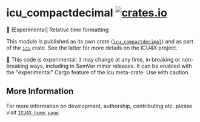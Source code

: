 # icu_compactdecimal [![crates.io](https://img.shields.io/crates/v/icu_compactdecimal)](https://crates.io/crates/icu_compactdecimal)

🚧 \[Experimental\] Relative time formatting

This module is published as its own crate ([`icu_compactdecimal`](https://docs.rs/icu_compactdecimal/latest/icu_compactdecimal/))
and as part of the [`icu`](https://docs.rs/icu/latest/icu/) crate. See the latter for more details on the ICU4X project.

<div class="stab unstable">
🚧 This code is experimental; it may change at any time, in breaking or non-breaking ways,
including in SemVer minor releases. It can be enabled with the "experimental" Cargo feature
of the icu meta-crate. Use with caution.
</div>

## More Information

For more information on development, authorship, contributing etc. please visit [`ICU4X home page`](https://github.com/unicode-org/icu4x).

